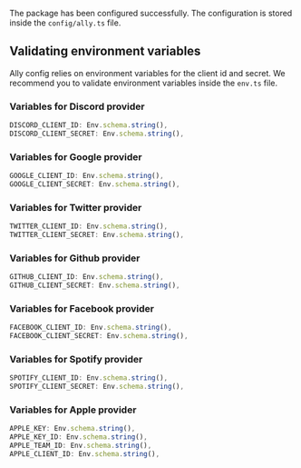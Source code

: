 The package has been configured successfully. The configuration is stored inside the `config/ally.ts` file.

## Validating environment variables
Ally config relies on environment variables for the client id and secret. We recommend you to validate environment variables inside the `env.ts` file.

### Variables for Discord provider

```ts
DISCORD_CLIENT_ID: Env.schema.string(),
DISCORD_CLIENT_SECRET: Env.schema.string(),
```

### Variables for Google provider

```ts
GOOGLE_CLIENT_ID: Env.schema.string(),
GOOGLE_CLIENT_SECRET: Env.schema.string(),
```

### Variables for Twitter provider

```ts
TWITTER_CLIENT_ID: Env.schema.string(),
TWITTER_CLIENT_SECRET: Env.schema.string(),
```

### Variables for Github provider

```ts
GITHUB_CLIENT_ID: Env.schema.string(),
GITHUB_CLIENT_SECRET: Env.schema.string(),
```

### Variables for Facebook provider

```ts
FACEBOOK_CLIENT_ID: Env.schema.string(),
FACEBOOK_CLIENT_SECRET: Env.schema.string(),
```

### Variables for Spotify provider

```ts
SPOTIFY_CLIENT_ID: Env.schema.string(),
SPOTIFY_CLIENT_SECRET: Env.schema.string(),
```

### Variables for Apple provider

```ts
APPLE_KEY: Env.schema.string(),
APPLE_KEY_ID: Env.schema.string(),
APPLE_TEAM_ID: Env.schema.string(),
APPLE_CLIENT_ID: Env.schema.string(),
```
